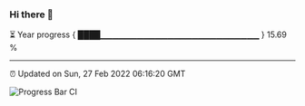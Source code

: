 ### Hi there 👋

⏳ Year progress { ████▁▁▁▁▁▁▁▁▁▁▁▁▁▁▁▁▁▁▁▁▁▁▁▁▁▁ } 15.69 %

---

⏰ Updated on Sun, 27 Feb 2022 06:16:20 GMT

![Progress Bar CI](https://github.com/liununu/liununu/workflows/Progress%20Bar%20CI/badge.svg)
